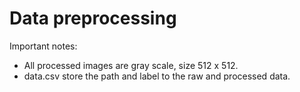 # Data preprocessing

Important notes:

- All processed images are gray scale, size 512 x 512.
- data.csv store the path and label to the raw and processed data.